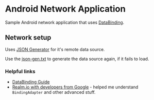 Android Network Application
=========================

Sample Android network application that uses [DataBinding](https://developer.android.com/tools/data-binding/guide.html).

## Network setup

Uses [JSON Generator](http://www.json-generator.com/) for it's remote data source.

Use the [json-gen.txt](json-gen.txt) to generate the data source again, if it fails to load.

### Helpful links

- [DataBinding Guide](https://developer.android.com/tools/data-binding/guide.html)
- [Realm.io with developers from Google](https://realm.io/news/data-binding-android-boyar-mount/) - helped me understand `BindingAdapter` and other advanced stuff.

